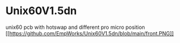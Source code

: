 # Unix60V1.5dn
unix60 pcb with hotswap and different pro micro position 
[[https://github.com/EmpWorks/Unix60V1.5dn/blob/main/front.PNG]]
